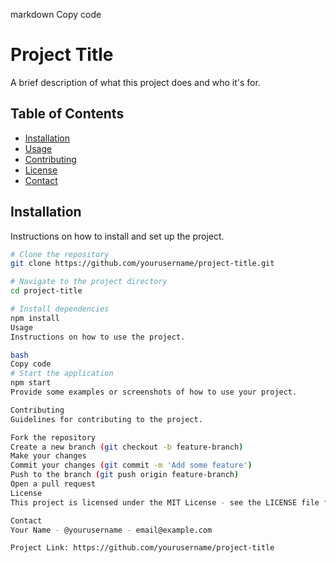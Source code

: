 markdown
Copy code
# Project Title

A brief description of what this project does and who it's for.

## Table of Contents

- [Installation](#installation)
- [Usage](#usage)
- [Contributing](#contributing)
- [License](#license)
- [Contact](#contact)

## Installation

Instructions on how to install and set up the project.

```bash
# Clone the repository
git clone https://github.com/yourusername/project-title.git

# Navigate to the project directory
cd project-title

# Install dependencies
npm install
Usage
Instructions on how to use the project.

bash
Copy code
# Start the application
npm start
Provide some examples or screenshots of how to use your project.

Contributing
Guidelines for contributing to the project.

Fork the repository
Create a new branch (git checkout -b feature-branch)
Make your changes
Commit your changes (git commit -m 'Add some feature')
Push to the branch (git push origin feature-branch)
Open a pull request
License
This project is licensed under the MIT License - see the LICENSE file for details.

Contact
Your Name - @yourusername - email@example.com

Project Link: https://github.com/yourusername/project-title
